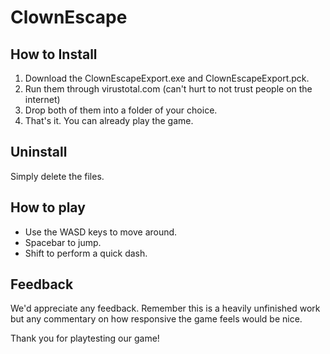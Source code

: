 # ClownEscape
## How to Install
1. Download the ClownEscapeExport.exe and ClownEscapeExport.pck.
2. Run them through virustotal.com (can't hurt to not trust people on the internet)
3. Drop both of them into a folder of your choice.
4. That's it. You can already play the game.

## Uninstall
Simply delete the files.

## How to play
- Use the WASD keys to move around.
- Spacebar to jump.
- Shift to perform a quick dash.

## Feedback
We'd appreciate any feedback. Remember this is a heavily unfinished work but any commentary on how responsive the game feels would be nice.

Thank you for playtesting our game!
